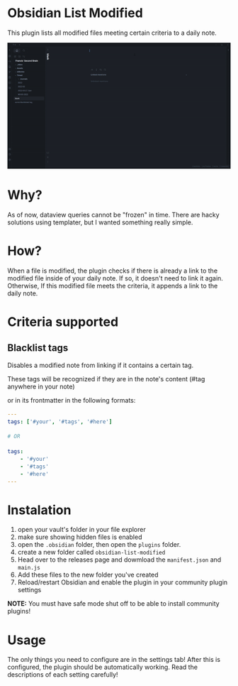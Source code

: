 # Obsidian List Modified
This plugin lists all modified files meeting certain criteria to a daily note.

![plugin demo gif](preview/obsidian-list-modified.gif)

# Why?
As of now, dataview queries cannot be "frozen" in time. There are hacky solutions using templater, but I wanted something really simple.

# How?
When a file is modified, the plugin checks if there is already a link to the modified file inside of your daily note. If so, it doesn't need to link it again. Otherwise, If this modified file meets the criteria, it appends a link to the daily note.

# Criteria supported
## Blacklist tags
Disables a modified note from linking if it contains a certain tag.

These tags will be recognized if they are in the note's content (#tag anywhere in your note)

or in its frontmatter in the following formats:
```yaml
---
tags: ['#your', '#tags', '#here']

# OR

tags:
    - '#your'
    - '#tags'
    - '#here'
---
```

# Instalation
1. open your vault's folder in your file explorer
2. make sure showing hidden files is enabled
3. open the `.obsidian` folder, then open the `plugins` folder.
4. create a new folder called `obsidian-list-modified`
5. Head over to the releases page and dowmload the `manifest.json` and `main.js`
6. Add these files to the new folder you've created
7. Reload/restart Obsidian and enable the plugin in your community plugin settings

**NOTE:** You must have safe mode shut off to be able to install community plugins!

# Usage
The only things you need to configure are in the settings tab! After this is configured, the plugin should be automatically working. Read the descriptions of each setting carefully!

